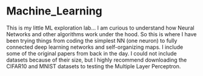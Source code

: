 # Machine_Learning
This is my little ML exploration lab... I am curious to understand how Neural Networks and other algorithms work under the hood. So this is where I have been trying things from coding the simplest NN (one neuron) to fully connected deep learning networks and self-organizing maps.  I include some of the original papers from back in the day. I could not include datasets because of their size, but I highly recommend downloading the CIFAR10 and MNIST datasets to testing the Multiple Layer Perceptron.
